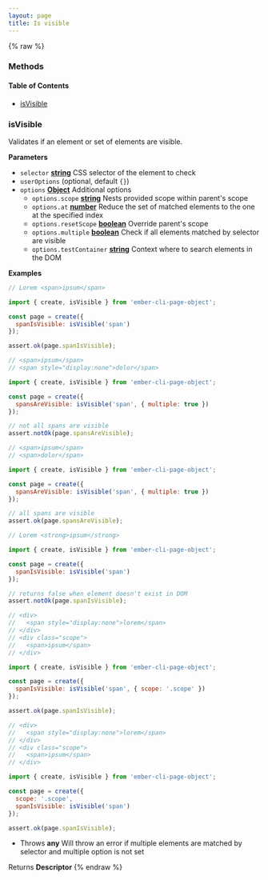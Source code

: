 ```yaml
---
layout: page
title: Is visible
---
```


{% raw %}
### Methods


<!-- Generated by documentation.js. Update this documentation by updating the source code. -->

#### Table of Contents

-   [isVisible](#isvisible)

### isVisible

Validates if an element or set of elements are visible.

**Parameters**

-   `selector` **[string](https://developer.mozilla.org/docs/Web/JavaScript/Reference/Global_Objects/String)** CSS selector of the element to check
-   `userOptions`   (optional, default `{}`)
-   `options` **[Object](https://developer.mozilla.org/docs/Web/JavaScript/Reference/Global_Objects/Object)** Additional options
    -   `options.scope` **[string](https://developer.mozilla.org/docs/Web/JavaScript/Reference/Global_Objects/String)** Nests provided scope within parent's scope
    -   `options.at` **[number](https://developer.mozilla.org/docs/Web/JavaScript/Reference/Global_Objects/Number)** Reduce the set of matched elements to the one at the specified index
    -   `options.resetScope` **[boolean](https://developer.mozilla.org/docs/Web/JavaScript/Reference/Global_Objects/Boolean)** Override parent's scope
    -   `options.multiple` **[boolean](https://developer.mozilla.org/docs/Web/JavaScript/Reference/Global_Objects/Boolean)** Check if all elements matched by selector are visible
    -   `options.testContainer` **[string](https://developer.mozilla.org/docs/Web/JavaScript/Reference/Global_Objects/String)** Context where to search elements in the DOM

**Examples**

```javascript
// Lorem <span>ipsum</span>

import { create, isVisible } from 'ember-cli-page-object';

const page = create({
  spanIsVisible: isVisible('span')
});

assert.ok(page.spanIsVisible);
```

```javascript
// <span>ipsum</span>
// <span style="display:none">dolor</span>

import { create, isVisible } from 'ember-cli-page-object';

const page = create({
  spansAreVisible: isVisible('span', { multiple: true })
});

// not all spans are visible
assert.notOk(page.spansAreVisible);
```

```javascript
// <span>ipsum</span>
// <span>dolor</span>

import { create, isVisible } from 'ember-cli-page-object';

const page = create({
  spansAreVisible: isVisible('span', { multiple: true })
});

// all spans are visible
assert.ok(page.spansAreVisible);
```

```javascript
// Lorem <strong>ipsum</strong>

import { create, isVisible } from 'ember-cli-page-object';

const page = create({
  spanIsVisible: isVisible('span')
});

// returns false when element doesn't exist in DOM
assert.notOk(page.spanIsVisible);
```

```javascript
// <div>
//   <span style="display:none">lorem</span>
// </div>
// <div class="scope">
//   <span>ipsum</span>
// </div>

import { create, isVisible } from 'ember-cli-page-object';

const page = create({
  spanIsVisible: isVisible('span', { scope: '.scope' })
});

assert.ok(page.spanIsVisible);
```

```javascript
// <div>
//   <span style="display:none">lorem</span>
// </div>
// <div class="scope">
//   <span>ipsum</span>
// </div>

import { create, isVisible } from 'ember-cli-page-object';

const page = create({
  scope: '.scope',
  spanIsVisible: isVisible('span')
});

assert.ok(page.spanIsVisible);
```

-   Throws **any** Will throw an error if multiple elements are matched by selector and multiple option is not set

Returns **Descriptor** 
{% endraw %}